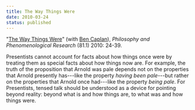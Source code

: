 ```yaml
---
title: The Way Things Were
date: 2010-03-24
status: published
---
```


"[The Way Things Were](http://dsanson.droppages.com/research/WayThingsWere.pdf)" (with
[Ben Caplan](http://people.cohums.ohio-state.edu/caplan16/)),
*Philosophy and Phenomenological Research* (81.1) 2010: 24-39.
<span class="Z3988" title="url_ver=Z39.88-2004&amp;ctx_ver=Z39.88-2004&amp;rft_val_fmt=info%3Aofi%2Ffmt%3Akev%3Amtx%3Ajournal&amp;rft.genre=article&amp;rft.atitle=The%20Way%20Things%20Were&amp;rft.jtitle=Philosophy%20and%20Phenomenological%20Research&amp;rft.volume=81&amp;rft.issue=1&amp;rft.aufirst=David&amp;rft.aulast=Sanson&amp;rft.au=David%20Sanson&amp;rft.au=Ben%20Caplan&amp;rft.date=2010&amp;rft.pages=24-39&amp;rtf-id=http%3A//www.davidsanson.com/research/WayThingsWere.pdf">&nbsp;</span>

Presentists cannot account for facts about how things once were by
treating them as special facts about how things now are. For
example, the truth of the proposition that Arnold was pale depends
not on the properties that Arnold presently has---like the property
*having been pale*---but rather on the properties that Arnold once
had---like the property *being pale*. For Presentists, tensed talk
should be understood as a device for pointing beyond reality:
beyond what is and how things are, to what was and how things
were.


